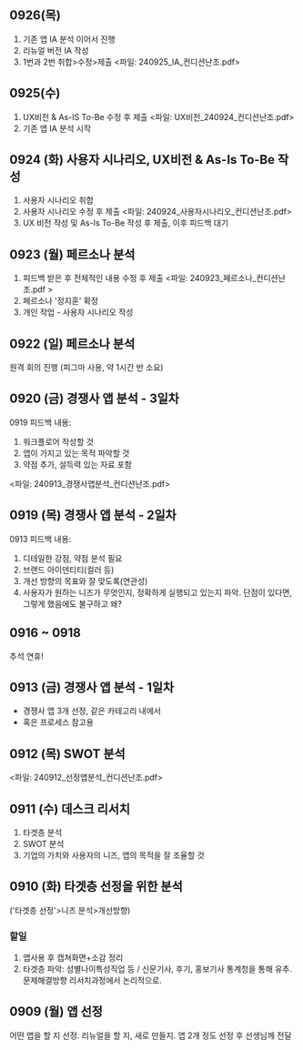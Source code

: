 ## 0926(목)
1. 기존 앱 IA 분석 이어서 진행
2. 리뉴얼 버전 IA 작성
3. 1번과 2번 취합>수정>제출
<파일: 240925_IA_컨디션난조.pdf>

## 0925(수) 
1. UX비전 & As-IS To-Be 수정 후 제출
<파일: UX비전_240924_컨디션난조.pdf>
2. 기존 앱 IA 분석 시작

## 0924 (화) 사용자 시나리오, UX비전 & As-Is To-Be 작성
1. 사용자 시나리오 취합
2. 사용자 시나리오 수정 후 제출 
<파일: 240924_사용자시나리오_컨디션난조.pdf>
3. UX 비전 작성 및 As-Is To-Be 작성 후 제출, 이후 피드백 대기

## 0923 (월) 페르소나 분석
1. 피드백 받은 후 전체적인 내용 수정 후 제출
<파일: 240923_페르소나_컨디션난조.pdf >
3. 페르소나 '정지훈' 확정
4. 개인 작업 - 사용자 시나리오 작성


## 0922 (일) 페르소나 분석
원격 회의 진행 (피그마 사용, 약 1시간 반 소요)

## 0920 (금) 경쟁사 앱 분석 - 3일차
0919 피드백 내용:
1. 워크플로어 작성할 것
2. 앱이 가지고 있는 목적 파악할 것
3. 약점 추가, 설득력 있는 자료 포함

<파일: 240913_경쟁사앱분석_컨디션난조.pdf>

## 0919 (목) 경쟁사 앱 분석 - 2일차
0913 피드백 내용: 
1. 디테일한 강점, 약점 분석 필요
2. 브랜드 아이덴티티(컬러 등)
3. 개선 방향의 목표와 잘 맞도록(연관성)
4. 사용자가 원하는 니즈가 무엇인지, 정확하게 실행되고 있는지 파악. 단점이 있다면, 그렇게 했음에도 불구하고 왜?

## 0916 ~ 0918
추석 연휴!

## 0913 (금) 경쟁사 앱 분석 - 1일차
- 경쟁사 앱 3개 선정, 같은 카테고리 내에서
- 혹은 프로세스 참고용

## 0912 (목) SWOT 분석
<파일: 240912_선정앱분석_컨디션난조.pdf>

## 0911 (수) 데스크 리서치
1. 타겟층 분석
2. SWOT 분석
3. 기업의 가치와 사용자의 니즈, 앱의 목적을 잘 조율할 것

## 0910 (화) 타겟층 선정을 위한 분석
('타겟층 선정'>니즈 분석>개선방향)
### 할일
1. 앱사용 후 캡쳐화면+소감 정리
2. 타겟층 파악: 성별나이특성직업 등 / 신문기사, 후기, 홍보기사 통계청을 통해 유추. 문제해결방향 리서치과정에서 논리적으로.

## 0909 (월) 앱 선정
어떤 앱을 할 지 선정.
리뉴얼을 할 지, 새로 만들지.
앱 2개 정도 선정 후 선생님께 전달 
